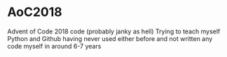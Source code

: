 # AoC2018
Advent of Code 2018 code (probably janky as hell)
Trying to teach myself Python and Github having never used either before and not written any code myself in around 6-7 years
